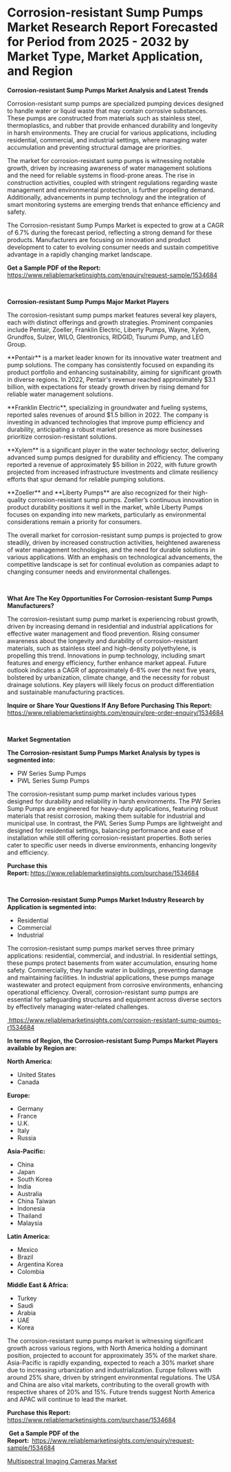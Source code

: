 <p><h1>Corrosion-resistant Sump Pumps Market Research Report Forecasted for Period from 2025 -  2032 by Market Type, Market Application, and Region</h1></p><p><strong>Corrosion-resistant Sump Pumps Market Analysis and Latest Trends</strong></p>
<p><p>Corrosion-resistant sump pumps are specialized pumping devices designed to handle water or liquid waste that may contain corrosive substances. These pumps are constructed from materials such as stainless steel, thermoplastics, and rubber that provide enhanced durability and longevity in harsh environments. They are crucial for various applications, including residential, commercial, and industrial settings, where managing water accumulation and preventing structural damage are priorities.</p><p>The market for corrosion-resistant sump pumps is witnessing notable growth, driven by increasing awareness of water management solutions and the need for reliable systems in flood-prone areas. The rise in construction activities, coupled with stringent regulations regarding waste management and environmental protection, is further propelling demand. Additionally, advancements in pump technology and the integration of smart monitoring systems are emerging trends that enhance efficiency and safety.</p><p>The Corrosion-resistant Sump Pumps Market is expected to grow at a CAGR of 6.7% during the forecast period, reflecting a strong demand for these products. Manufacturers are focusing on innovation and product development to cater to evolving consumer needs and sustain competitive advantage in a rapidly changing market landscape.</p></p>
<p><strong>Get a Sample PDF of the Report:&nbsp;</strong> <a href="https://www.reliablemarketinsights.com/enquiry/request-sample/1534684?utm_campaign=3031&utm_medium=2&utm_source=Github&utm_content=ia&utm_term=11042025&utm_id=corrosion-resistant-sump-pumps">https://www.reliablemarketinsights.com/enquiry/request-sample/1534684</a></p>
<p>&nbsp;</p>
<p><strong>Corrosion-resistant Sump Pumps Major Market Players</strong></p>
<p><p>The corrosion-resistant sump pumps market features several key players, each with distinct offerings and growth strategies. Prominent companies include Pentair, Zoeller, Franklin Electric, Liberty Pumps, Wayne, Xylem, Grundfos, Sulzer, WILO, Glentronics, RIDGID, Tsurumi Pump, and LEO Group. </p><p>**Pentair** is a market leader known for its innovative water treatment and pump solutions. The company has consistently focused on expanding its product portfolio and enhancing sustainability, aiming for significant growth in diverse regions. In 2022, Pentair's revenue reached approximately $3.1 billion, with expectations for steady growth driven by rising demand for reliable water management solutions.</p><p>**Franklin Electric**, specializing in groundwater and fueling systems, reported sales revenues of around $1.5 billion in 2022. The company is investing in advanced technologies that improve pump efficiency and durability, anticipating a robust market presence as more businesses prioritize corrosion-resistant solutions.</p><p>**Xylem** is a significant player in the water technology sector, delivering advanced sump pumps designed for durability and efficiency. The company reported a revenue of approximately $5 billion in 2022, with future growth projected from increased infrastructure investments and climate resiliency efforts that spur demand for reliable pumping solutions.</p><p>**Zoeller** and **Liberty Pumps** are also recognized for their high-quality corrosion-resistant sump pumps. Zoeller’s continuous innovation in product durability positions it well in the market, while Liberty Pumps focuses on expanding into new markets, particularly as environmental considerations remain a priority for consumers.</p><p>The overall market for corrosion-resistant sump pumps is projected to grow steadily, driven by increased construction activities, heightened awareness of water management technologies, and the need for durable solutions in various applications. With an emphasis on technological advancements, the competitive landscape is set for continual evolution as companies adapt to changing consumer needs and environmental challenges.</p></p>
<p>&nbsp;</p>
<p><strong>What Are The Key Opportunities For Corrosion-resistant Sump Pumps Manufacturers?</strong></p>
<p><p>The corrosion-resistant sump pump market is experiencing robust growth, driven by increasing demand in residential and industrial applications for effective water management and flood prevention. Rising consumer awareness about the longevity and durability of corrosion-resistant materials, such as stainless steel and high-density polyethylene, is propelling this trend. Innovations in pump technology, including smart features and energy efficiency, further enhance market appeal. Future outlook indicates a CAGR of approximately 6-8% over the next five years, bolstered by urbanization, climate change, and the necessity for robust drainage solutions. Key players will likely focus on product differentiation and sustainable manufacturing practices.</p></p>
<p><strong>Inquire or Share Your Questions If Any Before Purchasing This Report:</strong> <a href="https://www.reliablemarketinsights.com/enquiry/pre-order-enquiry/1534684?utm_campaign=3031&utm_medium=2&utm_source=Github&utm_content=ia&utm_term=11042025&utm_id=corrosion-resistant-sump-pumps">https://www.reliablemarketinsights.com/enquiry/pre-order-enquiry/1534684</a></p>
<p>&nbsp;</p>
<p><strong>Market Segmentation</strong></p>
<p><strong>The Corrosion-resistant Sump Pumps Market Analysis by types is segmented into:</strong></p>
<p><ul><li>PW Series Sump Pumps</li><li>PWL Series Sump Pumps</li></ul></p>
<p><p>The corrosion-resistant sump pump market includes various types designed for durability and reliability in harsh environments. The PW Series Sump Pumps are engineered for heavy-duty applications, featuring robust materials that resist corrosion, making them suitable for industrial and municipal use. In contrast, the PWL Series Sump Pumps are lightweight and designed for residential settings, balancing performance and ease of installation while still offering corrosion-resistant properties. Both series cater to specific user needs in diverse environments, enhancing longevity and efficiency.</p></p>
<p><strong>Purchase this Report:&nbsp;</strong><a href="https://www.reliablemarketinsights.com/purchase/1534684?utm_campaign=3031&utm_medium=2&utm_source=Github&utm_content=ia&utm_term=11042025&utm_id=corrosion-resistant-sump-pumps">https://www.reliablemarketinsights.com/purchase/1534684</a></p>
<p>&nbsp;</p>
<p><strong>The Corrosion-resistant Sump Pumps Market Industry Research by Application is segmented into:</strong></p>
<p><ul><li>Residential</li><li>Commercial</li><li>Industrial</li></ul></p>
<p><p>The corrosion-resistant sump pumps market serves three primary applications: residential, commercial, and industrial. In residential settings, these pumps protect basements from water accumulation, ensuring home safety. Commercially, they handle water in buildings, preventing damage and maintaining facilities. In industrial applications, these pumps manage wastewater and protect equipment from corrosive environments, enhancing operational efficiency. Overall, corrosion-resistant sump pumps are essential for safeguarding structures and equipment across diverse sectors by effectively managing water-related challenges.</p></p>
<p><a href="https://www.reliablemarketinsights.com/corrosion-resistant-sump-pumps-r1534684?utm_campaign=3031&utm_medium=2&utm_source=Github&utm_content=ia&utm_term=11042025&utm_id=corrosion-resistant-sump-pumps">&nbsp;https://www.reliablemarketinsights.com/corrosion-resistant-sump-pumps-r1534684</a></p>
<p><strong>In terms of Region, the Corrosion-resistant Sump Pumps Market Players available by Region are:</strong></p>
<p>
    <p> <strong> North America: </strong>
        <ul>
            <li>United States</li>
            <li>Canada</li>
        </ul>
        </p> 
    <p> <strong> Europe: </strong>
        <ul>
            <li>Germany</li>
            <li>France</li>
            <li>U.K.</li>
            <li>Italy</li>
            <li>Russia</li>
        </ul>
        </p> 
    <p> <strong> Asia-Pacific: </strong>
        <ul>
            <li>China</li>
            <li>Japan</li>
            <li>South Korea</li>
            <li>India</li>
            <li>Australia</li>
            <li>China Taiwan</li>
            <li>Indonesia</li>
            <li>Thailand</li>
            <li>Malaysia</li>
        </ul>
        </p> 
    <p> <strong> Latin America: </strong>
        <ul>
            <li>Mexico</li>
            <li>Brazil</li>
            <li>Argentina Korea</li>
            <li>Colombia</li>
        </ul>
        </p> 
    <p> <strong> Middle East & Africa: </strong>
        <ul>
            <li>Turkey</li>
            <li>Saudi</li>
            <li>Arabia</li>
            <li>UAE</li>
            <li>Korea</li>
        </ul>
    </p>
    </p>
<p><p>The corrosion-resistant sump pumps market is witnessing significant growth across various regions, with North America holding a dominant position, projected to account for approximately 35% of the market share. Asia-Pacific is rapidly expanding, expected to reach a 30% market share due to increasing urbanization and industrialization. Europe follows with around 25% share, driven by stringent environmental regulations. The USA and China are also vital markets, contributing to the overall growth with respective shares of 20% and 15%. Future trends suggest North America and APAC will continue to lead the market.</p></p>
<p><strong>Purchase this Report: </strong><a href="https://www.reliablemarketinsights.com/purchase/1534684?utm_campaign=3031&utm_medium=2&utm_source=Github&utm_content=ia&utm_term=11042025&utm_id=corrosion-resistant-sump-pumps">https://www.reliablemarketinsights.com/purchase/1534684</a></p>
<p>&nbsp;<strong>Get a Sample PDF of the Report:&nbsp;&nbsp;</strong><a href="https://www.reliablemarketinsights.com/enquiry/request-sample/1534684?utm_campaign=3031&utm_medium=2&utm_source=Github&utm_content=ia&utm_term=11042025&utm_id=corrosion-resistant-sump-pumps">https://www.reliablemarketinsights.com/enquiry/request-sample/1534684</a></p>
<p><strong></strong></p>
<p><p><a href="https://github.com/cachaskluwe/Market-Research-Report-List-1/blob/main/multispectral-imaging-cameras-market.md?utm_campaign=3031&utm_medium=2&utm_source=Github&utm_content=ia&utm_term=11042025&utm_id=corrosion-resistant-sump-pumps">Multispectral Imaging Cameras Market</a></p></p>